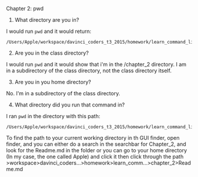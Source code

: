 Chapter 2: pwd

1) What directory are you in? 

  I would run `pwd` and it would return:
  
    /Users/Apple/workspace/davinci_coders_t3_2015/homework/learn_command_line_exercises/chapter_2

2) Are you in the class directory? 

I would run `pwd` and it would show that i'm in the /chapter_2 directory. I am in a subdirectory 
of the class directory, not the class directory itself.

3) Are you in you home directory? 

No. I'm in a subdirectory of the class directory.

4) What directory did you run that command in? 

I ran `pwd` in the directory with this path:

    /Users/Apple/workspace/davinci_coders_t3_2015/homework/learn_command_line_exercises/chapter_2

To find the path to your current working directory in th GUI finder, open finder, and you can either do a search in the searchbar for Chapter_2, and look for the Readme.md in the folder or you can go to your home directory (In my case, the one called Apple) and click it then click through the path >workspace>davinci_coders...>homework>learn_comm...>chapter_2>Readme.md

